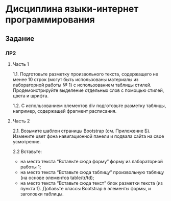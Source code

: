 # Дисциплина языки-интернет программирования
## Задание

### ЛР2

1. Часть 1

	1.1. Подготовьте разметку произвольного текста, содержащего не менее 10 строк (могут быть использованы материалы из лабораторной работы № 1) с 		использованием таблицы стилей. Продемонстрируйте выделение отдельных слов с помощью стилей, цвета и шрифта.
	
	1.2. С использованием элементов div подготовьте разметку таблицы, например, содержащей фрагмент расписания.
	
2. Часть 2

	2.1. Возьмите шаблон страницы Bootstrap (см. Приложение Б). Измените цвет фона навигационной панели и подвала сайта на свое усмотрение.
	
	2.2 Вставьте:
	
	- на место текста “Вставьте сюда форму” форму из лабораторной работы 1;
	- на место текста “Вставьте сюда таблицу” произвольную таблицу (на основе элементов table/tr/td);
	- на место текста “Вставьте сюда текст” блок разметки текста (из пункта 1).
Добавьте классы Bootstrap в элементы формы, и заголовки таблицы.
